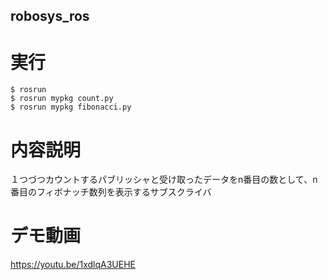 ## robosys_ros
# 実行
```
$ rosrun                
$ rosrun mypkg count.py  
$ rosrun mypkg fibonacci.py  
```
# 内容説明
１つづつカウントするパブリッシャと受け取ったデータをn番目の数として、n番目のフィボナッチ数列を表示するサブスクライバ
# デモ動画
https://youtu.be/1xdlqA3UEHE

